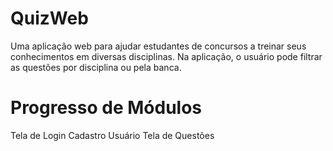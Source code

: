 # QuizWeb
Uma aplicação web para ajudar estudantes de concursos a treinar seus conhecimentos em diversas disciplinas. 
Na aplicação, o usuário pode filtrar as questões por disciplina ou pela banca.

# Progresso de Módulos
Tela de Login
Cadastro Usuário
Tela de Questões


